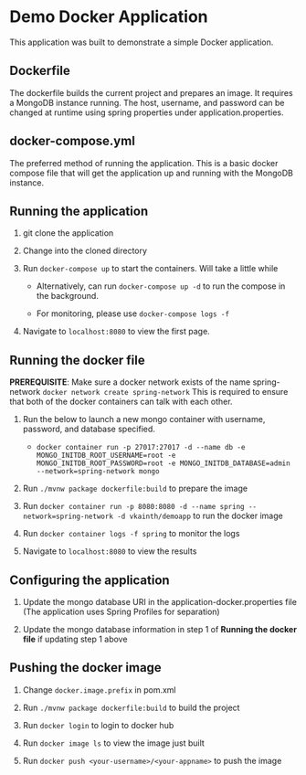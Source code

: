 # Demo Docker Application

This application was built to demonstrate a simple Docker application.

## Dockerfile

The dockerfile builds the current project and prepares an image. It requires a MongoDB instance running.
The host, username, and password can be changed at runtime using spring properties under application.properties.

## docker-compose.yml

The preferred method of running the application. This is a basic docker compose file that will get the application up
and running with the MongoDB instance.

## Running the application

1. git clone the application

2. Change into the cloned directory

3. Run `docker-compose up` to start the containers. Will take a little while

    * Alternatively, can run `docker-compose up -d` to run the compose in the background.

    * For monitoring, please use `docker-compose logs -f`

4. Navigate to `localhost:8080` to view the first page.

## Running the docker file

**PREREQUISITE**: Make sure a docker network exists of the name spring-network `docker network create spring-network`
This is required to ensure that both of the docker containers can talk with each other.

1. Run the below to launch a new mongo container with username, password, and database specified.

    * `docker container run -p 27017:27017 -d --name db -e MONGO_INITDB_ROOT_USERNAME=root -e MONGO_INITDB_ROOT_PASSWORD=root -e MONGO_INITDB_DATABASE=admin --network=spring-network mongo`

2. Run `./mvnw package dockerfile:build` to prepare the image

3. Run `docker container run -p 8080:8080 -d --name spring --network=spring-network -d vkainth/demoapp` to run the docker image

4. Run `docker container logs -f spring` to monitor the logs

5. Navigate to `localhost:8080` to view the results

## Configuring the application

1. Update the mongo database URI in the application-docker.properties file (The application uses Spring Profiles for separation)

2. Update the mongo database information in step 1 of **Running the docker file** if updating step 1 above

## Pushing the docker image

1. Change `docker.image.prefix` in pom.xml

2. Run `./mvnw package dockerfile:build` to build the project

3. Run `docker login` to login to docker hub

4. Run `docker image ls` to view the image just built

5. Run `docker push <your-username>/<your-appname>` to push the image

